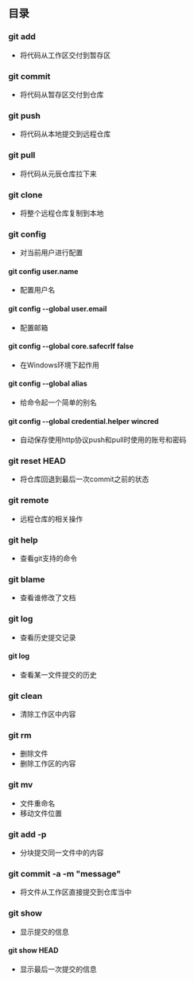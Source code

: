 ## 目录

### git add
- 将代码从工作区交付到暂存区

### git commit 
- 将代码从暂存区交付到仓库

### git push
- 将代码从本地提交到远程仓库

### git pull
- 将代码从元辰仓库拉下来

### git clone 
- 将整个远程仓库复制到本地

### git config 
- 对当前用户进行配置

#### git config user.name 
- 配置用户名

#### git config --global user.email
- 配置邮箱

#### git config --global core.safecrlf false
- 在Windows环境下起作用

#### git config --global alias 
- 给命令起一个简单的别名

#### git config --global credential.helper wincred
- 自动保存使用http协议push和pull时使用的账号和密码

### git reset HEAD
- 将仓库回退到最后一次commit之前的状态

### git remote 
- 远程仓库的相关操作

### git help
- 查看git支持的命令

### git blame
- 查看谁修改了文档

### git log
- 查看历史提交记录

#### git log <filename>
- 查看某一文件提交的历史

### git clean 
- 清除工作区中内容

### git rm 
- 删除文件
- 删除工作区的内容

### git mv
- 文件重命名
- 移动文件位置

### git add -p
- 分块提交同一文件中的内容

### git commit -a -m "message"
- 将文件从工作区直接提交到仓库当中

### git show 
- 显示提交的信息

#### git show HEAD
- 显示最后一次提交的信息





